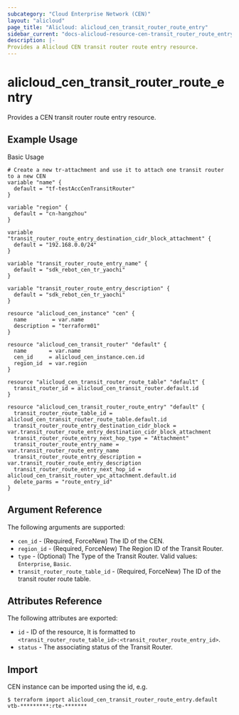 ```yaml
---
subcategory: "Cloud Enterprise Network (CEN)"
layout: "alicloud"
page_title: "Alicloud: alicloud_cen_transit_router_route_entry"
sidebar_current: "docs-alicloud-resource-cen-transit_router_route_entry"
description: |-
Provides a Alicloud CEN transit router route entry resource.
---
```


# alicloud\_cen_transit_router_route_entry

Provides a CEN transit router route entry resource.

## Example Usage

Basic Usage

```
# Create a new tr-attachment and use it to attach one transit router to a new CEN
variable "name" {
  default = "tf-testAccCenTransitRouter"
}

variable "region" {
  default = "cn-hangzhou"
}

variable "transit_router_route_entry_destination_cidr_block_attachment" {
  default = "192.168.0.0/24"
}

variable "transit_router_route_entry_name" {
  default = "sdk_rebot_cen_tr_yaochi"
}

variable "transit_router_route_entry_description" {
  default = "sdk_rebot_cen_tr_yaochi"
}

resource "alicloud_cen_instance" "cen" {
  name        = var.name
  description = "terraform01"
}

resource "alicloud_cen_transit_router" "default" {
  name       = var.name
  cen_id     = alicloud_cen_instance.cen.id
  region_id  = var.region
}

resource "alicloud_cen_transit_router_route_table" "default" {
  transit_router_id = alicloud_cen_transit_router.default.id
}

resource "alicloud_cen_transit_router_route_entry" "default" {
  transit_router_route_table_id = alicloud_cen_transit_router_route_table.default.id
  transit_router_route_entry_destination_cidr_block = var.transit_router_route_entry_destination_cidr_block_attachment
  transit_router_route_entry_next_hop_type = "Attachment"
  transit_router_route_entry_name = var.transit_router_route_entry_name
  transit_router_route_entry_description = var.transit_router_route_entry_description
  transit_router_route_entry_next_hop_id = alicloud_cen_transit_router_vpc_attachment.default.id
  delete_parms = "route_entry_id"
}
```
## Argument Reference

The following arguments are supported:

* `cen_id` - (Required, ForceNew) The ID of the CEN.
* `region_id` - (Required, ForceNew) The Region ID of the Transit Router.
* `type` - (Optional) The Type of the Transit Router. Valid values: `Enterprise`, `Basic`.
* `transit_router_route_table_id` - (Required, ForceNew) The ID of the transit router route table.



## Attributes Reference

The following attributes are exported:

* `id` - ID of the resource, It is formatted to `<transit_router_route_table_id>:<transit_router_route_entry_id>`.
* `status` - The associating status of the Transit Router.

## Import

CEN instance can be imported using the id, e.g.

```
$ terraform import alicloud_cen_transit_router_route_entry.default vtb-*********:rte-*******
```
